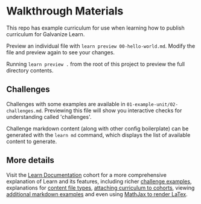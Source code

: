 # Walkthrough Materials

This repo has example curriculum for use when learning how to publish curriculum for Galvanize Learn.

Preview an individual file with `learn preview 00-hello-world.md`. Modify the file and preview again to see your changes.

Running `learn preview .` from the root of this project to preview the full directory contents.

## Challenges

Challenges with some examples are available in `01-example-unit/02-challenges.md`. Previewing this file will show you interactive checks for understanding called 'challenges'.

Challenge markdown content (along with other config boilerplate) can be generated with the `learn md` command, which displays the list of available content to generate.

## More details

Visit the [Learn Documentation](https://learn-2.galvanize.com/cohorts/667) cohort for a more comprehensive explanation of Learn and its features, including richer [challenge examples](https://learn-2.galvanize.com/cohorts/667/blocks/13/content_files/Testable-Project-Challenge.md), explanations for [content file types](https://learn-2.galvanize.com/cohorts/667/blocks/13/content_files/content-file-types/10-Lesson-Content-File.md), [attaching curriculum to cohorts](https://learn-2.galvanize.com/cohorts/667/blocks/13/content_files/create-cohort-course.md), viewing [additional markdown examples](https://learn-2.galvanize.com/cohorts/667/blocks/13/content_files/walkthrough/markdown-examples.md) and even using [MathJax to render LaTex](https://learn-2.galvanize.com/cohorts/667/blocks/13/content_files/walkthrough/math-jax-examples.md).

